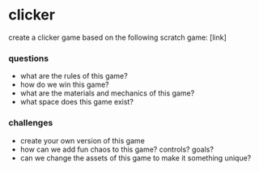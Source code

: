 <h1>clicker</h1>
<p>create a clicker game based on the following scratch game: [link]</p>
<h3>questions</h3>
<ul><li>what are the rules of this game?</li>
<li>how do we win this game?</li>
<li>what are the materials and mechanics of this game?</li>
<li>what space does this game exist?</li></ul>
<h3>challenges</h3>
<ul><li>create your own version of this game</li>
<li>how can we add fun chaos to this game? controls? goals?</li>
<li>can we change the assets of this game to make it something unique?</li></ul>
